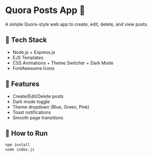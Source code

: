 # Quora Posts App 📝

A simple Quora-style web app to create, edit, delete, and view posts.

## 🔧 Tech Stack
- Node.js + Express.js
- EJS Templates
- CSS Animations + Theme Switcher + Dark Mode
- FontAwesome Icons

## 🌟 Features
- Create/Edit/Delete posts
- Dark mode toggle
- Theme dropdown (Blue, Green, Pink)
- Toast notifications
- Smooth page transitions

## 🚀 How to Run
```bash
npm install
node index.js
